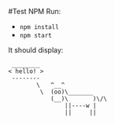 #Test NPM
Run:
* `npm install`
* `npm start`

It should display:
```
 ________
< hello! >
 --------
        \   ^__^
         \  (oo)\_______
            (__)\       )\/\
                ||----w |
                ||     ||
```

